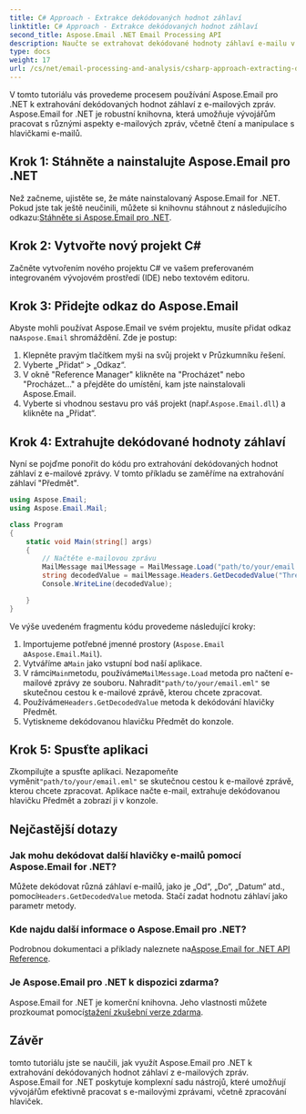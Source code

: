 ```yaml
---
title: C# Approach - Extrakce dekódovaných hodnot záhlaví
linktitle: C# Approach - Extrakce dekódovaných hodnot záhlaví
second_title: Aspose.Email .NET Email Processing API
description: Naučte se extrahovat dekódované hodnoty záhlaví e-mailu v C# pomocí Aspose.Email pro .NET. Komplexní průvodce s příklady kódu.
type: docs
weight: 17
url: /cs/net/email-processing-and-analysis/csharp-approach-extracting-decoded-header-values/
---
```


V tomto tutoriálu vás provedeme procesem používání Aspose.Email pro .NET k extrahování dekódovaných hodnot záhlaví z e-mailových zpráv. Aspose.Email for .NET je robustní knihovna, která umožňuje vývojářům pracovat s různými aspekty e-mailových zpráv, včetně čtení a manipulace s hlavičkami e-mailů.

## Krok 1: Stáhněte a nainstalujte Aspose.Email pro .NET

 Než začneme, ujistěte se, že máte nainstalovaný Aspose.Email for .NET. Pokud jste tak ještě neučinili, můžete si knihovnu stáhnout z následujícího odkazu:[Stáhněte si Aspose.Email pro .NET](https://releases.aspose.com/email/net).

## Krok 2: Vytvořte nový projekt C#

Začněte vytvořením nového projektu C# ve vašem preferovaném integrovaném vývojovém prostředí (IDE) nebo textovém editoru.

## Krok 3: Přidejte odkaz do Aspose.Email

 Abyste mohli používat Aspose.Email ve svém projektu, musíte přidat odkaz na`Aspose.Email` shromáždění. Zde je postup:

1. Klepněte pravým tlačítkem myši na svůj projekt v Průzkumníku řešení.
2. Vyberte „Přidat“ > „Odkaz“.
3. V okně "Reference Manager" klikněte na "Procházet" nebo "Procházet..." a přejděte do umístění, kam jste nainstalovali Aspose.Email.
4.  Vyberte si vhodnou sestavu pro váš projekt (např.`Aspose.Email.dll`) a klikněte na „Přidat“.

## Krok 4: Extrahujte dekódované hodnoty záhlaví

Nyní se pojďme ponořit do kódu pro extrahování dekódovaných hodnot záhlaví z e-mailové zprávy. V tomto příkladu se zaměříme na extrahování záhlaví "Předmět".

```csharp
using Aspose.Email;
using Aspose.Email.Mail;

class Program
{
    static void Main(string[] args)
    {
        // Načtěte e-mailovou zprávu
		MailMessage mailMessage = MailMessage.Load("path/to/your/email.eml");
		string decodedValue = mailMessage.Headers.GetDecodedValue("Thread-Topic");
		Console.WriteLine(decodedValue);

    }
}
```

Ve výše uvedeném fragmentu kódu provedeme následující kroky:

1. Importujeme potřebné jmenné prostory (`Aspose.Email` a`Aspose.Email.Mail`).
2.  Vytváříme a`Main` jako vstupní bod naší aplikace.
3.  V rámci`Main`metodu, používáme`MailMessage.Load` metoda pro načtení e-mailové zprávy ze souboru. Nahradit`"path/to/your/email.eml"` se skutečnou cestou k e-mailové zprávě, kterou chcete zpracovat.
4.  Používáme`Headers.GetDecodedValue` metoda k dekódování hlavičky Předmět.
5. Vytiskneme dekódovanou hlavičku Předmět do konzole.

## Krok 5: Spusťte aplikaci

 Zkompilujte a spusťte aplikaci. Nezapomeňte vyměnit`"path/to/your/email.eml"` se skutečnou cestou k e-mailové zprávě, kterou chcete zpracovat. Aplikace načte e-mail, extrahuje dekódovanou hlavičku Předmět a zobrazí ji v konzole.

## Nejčastější dotazy

### Jak mohu dekódovat další hlavičky e-mailů pomocí Aspose.Email for .NET?

 Můžete dekódovat různá záhlaví e-mailů, jako je „Od“, „Do“, „Datum“ atd., pomocí`Headers.GetDecodedValue` metoda. Stačí zadat hodnotu záhlaví jako parametr metody.

### Kde najdu další informace o Aspose.Email pro .NET?

 Podrobnou dokumentaci a příklady naleznete na[Aspose.Email for .NET API Reference](https://reference.aspose.com/email/net).

### Je Aspose.Email pro .NET k dispozici zdarma?

 Aspose.Email for .NET je komerční knihovna. Jeho vlastnosti můžete prozkoumat pomocí[stažení zkušební verze zdarma](https://releases.aspose.com/email/net).

## Závěr

tomto tutoriálu jste se naučili, jak využít Aspose.Email pro .NET k extrahování dekódovaných hodnot záhlaví z e-mailových zpráv. Aspose.Email for .NET poskytuje komplexní sadu nástrojů, které umožňují vývojářům efektivně pracovat s e-mailovými zprávami, včetně zpracování hlaviček.